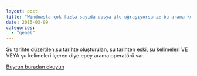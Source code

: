 ```yaml
---
layout: post
title: "Windowsta çok fazla sayıda dosya ile uğraşıyorsanız bu arama komutları size göre"
date: 2015-03-09
categories: 
  - "genel"
---
```


Şu tarihte düzeltilen,şu tarihte oluşturulan, şu tarihten eski, şu kelimeleri VE VEYA şu kelimeleri içeren diye epey arama operatörü var.

[Buyrun buradan okuyun](http://windows.microsoft.com/tr-tr/windows7/advanced-tips-for-searching-in-windows)
